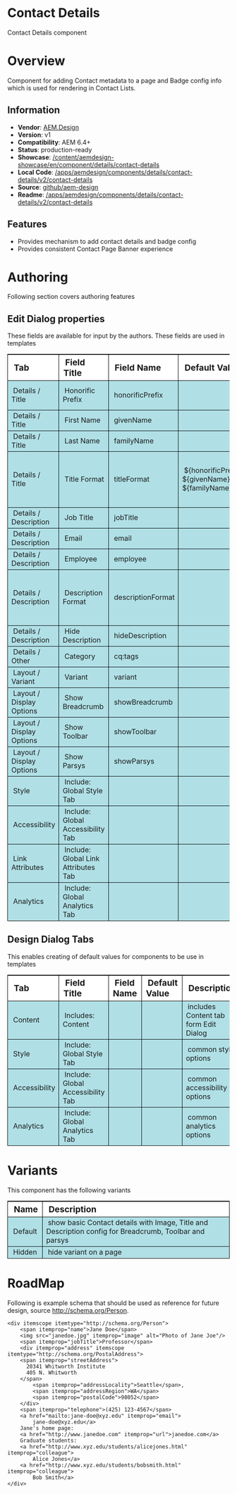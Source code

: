 Contact Details
===============

Contact Details component

# Overview

Component for adding Contact metadata to a page and Badge config info which is used for rendering in Contact Lists.

## Information
* **Vendor**: [AEM.Design](http://aem.design)
* **Version**: v1
* **Compatibility**: AEM 6.4+
* **Status**: production-ready
* **Showcase**: [/content/aemdesign-showcase/en/component/details/contact-details](/content/aemdesign-showcase/en/component/details/contact-details.html?wcmmode=disabled)
* **Local Code**: [/apps/aemdesign/components/details/contact-details/v2/contact-details](/crx/de/#/apps/aemdesign/components/details/contact-details/v2/contact-details)
* **Source**: [github/aem-design](https://github.com/aem-design/aemdesign-aem-common/tree/master/src/main/content/jcr_root/apps/aemdesign/components/details/contact-details/v2/contact-details)
* **Readme**: [/apps/aemdesign/components/details/contact-details/v2/contact-details](/mnt/overlay/wcm/core/content/sites/components/details.html/apps/aemdesign/components/details/contact-details/v2/contact-details)


## Features
* Provides mechanism to add contact details and badge config
* Provides consistent Contact Page Banner experience

# Authoring

Following section covers authoring features

## Edit Dialog properties

These fields are available for input by the authors. These fields are used in templates

<table style="border-spacing: 1px;border-collapse: separate;width: 100.0%;text-align: left;background-color: black; text-indent: 4px;">
    <thead style="background-color: white;font-size: larger;">
        <tr>
            <th style="width: 8%;">Tab</th>
            <th style="width: 14%;">Field Title</th>
            <th style="width: 8%;">Field Name</th>
            <th style="width: 8%;">Default Value</th>
            <th>Description</th>
        </tr>
    </thead>
    <tbody style="background-color: #b0e0e6;">
        <tr>
            <td>Details / Title</td>
            <td>Honorific Prefix</td>
            <td>honorificPrefix</td>
            <td></td>
            <td>An honorific prefix preceding a Person's name such as Dr/Mrs/Mr.</td>
        </tr>
        <tr>
            <td>Details / Title</td>
            <td>First Name</td>
            <td>givenName</td>
            <td></td>
            <td></td>
        </tr>
        <tr>
            <td>Details / Title</td>
            <td>Last Name</td>
            <td>familyName</td>
            <td></td>
            <td></td>
        </tr>
        <tr>
            <td>Details / Title</td>
            <td>Title Format</td>
            <td>titleFormat</td>
            <td>${honorificPrefix} ${givenName} ${familyName}</td>
            <td>Format of Title to be used for display.<br>Configure templates in <a href="/libs/cq/tagging/gui/content/tags.html/content/cq:tags/aemdesign/component-style-theme/details/contact-details/format/title">component-style-theme/details/contact-details/format/title</a></td>
        </tr>
        <tr>
            <td>Details / Description</td>
            <td>Job Title</td>
            <td>jobTitle</td>
            <td></td>
            <td></td>
        </tr>
        <tr>
            <td>Details / Description</td>
            <td>Email</td>
            <td>email</td>
            <td></td>
            <td></td>
        </tr>
        <tr>
            <td>Details / Description</td>
            <td>Employee</td>
            <td>employee</td>
            <td></td>
            <td></td>
        </tr>
        <tr>
            <td>Details / Description</td>
            <td>Description Format</td>
            <td>descriptionFormat</td>
            <td></td>
            <td>Format of Description to be used for display.<br>Configure templates in <a href="/libs/cq/tagging/gui/content/tags.html/content/cq:tags/aemdesign/component-style-theme/details/contact-details/format/description">component-style-theme/details/contact-details/format/description</a></td>
        </tr>
        <tr>
            <td>Details / Description</td>
            <td>Hide Description</td>
            <td>hideDescription</td>
            <td></td>
            <td></td>
        </tr>
        <tr>
            <td>Details / Other</td>
            <td>Category</td>
            <td>cq:tags</td>
            <td></td>
            <td>Tags</td>
        </tr>
        <tr>
            <td>Layout / Variant</td>
            <td>Variant</td>
            <td>variant</td>
            <td></td>
            <td>defines which variant to use</td>
        </tr>
        <tr>
            <td>Layout / Display Options</td>
            <td>Show Breadcrumb</td>
            <td>showBreadcrumb</td>
            <td></td>
            <td>show breadcrumb above title</td>
        </tr>
        <tr>
            <td>Layout / Display Options</td>
            <td>Show Toolbar</td>
            <td>showToolbar</td>
            <td></td>
            <td>show toolbar above title</td>
        </tr>
        <tr>
            <td>Layout / Display Options</td>
            <td>Show Parsys</td>
            <td>showParsys</td>
            <td></td>
            <td>show parsys after title</td>
        </tr>
        <tr>
            <td>Style</td>
            <td>Include: Global Style Tab</td>
            <td></td>
            <td></td>
            <td>common style options</td>
        </tr>
        <tr>
            <td>Accessibility</td>
            <td>Include: Global Accessibility Tab</td>
            <td></td>
            <td></td>
            <td>common accessibility options</td>
        </tr>
        <tr>
            <td>Link Attributes</td>
            <td>Include: Global Link Attributes Tab</td>
            <td></td>
            <td></td>
            <td>common link attributes</td>
        </tr>
        <tr>
            <td>Analytics</td>
            <td>Include: Global Analytics Tab</td>
            <td></td>
            <td></td>
            <td>common analytics options</td>
        </tr>
    </tbody>
</table>


## Design Dialog Tabs

This enables creating of default values for components to be use in templates

<table style="border-spacing: 1px;border-collapse: separate;width: 100.0%;text-align: left;background-color: black; text-indent: 4px;">
    <thead style="background-color: white;font-size: larger;">
        <tr>
            <th style="width: 8%;">Tab</th>
            <th style="width: 14%;">Field Title</th>
            <th style="width: 8%;">Field Name</th>
            <th style="width: 8%;">Default Value</th>
            <th>Description</th>
        </tr>
    </thead>
    <tbody style="background-color: #b0e0e6;">
        <tr>
            <td>Content</td>
            <td>Includes: Content</td>
            <td></td>
            <td></td>
            <td>includes Content tab form Edit Dialog</td>
        </tr>
        <tr>
            <td>Style</td>
            <td>Include: Global Style Tab</td>
            <td></td>
            <td></td>
            <td>common style options</td>
        </tr>
        <tr>
            <td>Accessibility</td>
            <td>Include: Global Accessibility Tab</td>
            <td></td>
            <td></td>
            <td>common accessibility options</td>
        </tr>
        <tr>
            <td>Analytics</td>
            <td>Include: Global Analytics Tab</td>
            <td></td>
            <td></td>
            <td>common analytics options</td>
        </tr>
    </tbody>
</table>

# Variants

This component has the following variants

<table style="border-spacing: 1px;border-collapse: separate;width: 100.0%;text-align: left;background-color: black; text-indent: 4px;">
    <thead style="background-color: white;font-size: larger;">
        <tr>
            <th style="width: 8%;">Name</th>
            <th>Description</th>
        </tr>
    </thead>
    <tbody style="background-color: #b0e0e6;">
        <tr>
            <td>Default</td>
            <td>show basic Contact details with Image, Title and Description config for Breadcrumb, Toolbar and parsys</td>
        </tr>
        <tr>
            <td>Hidden</td>
            <td>hide variant on a page</td>
        </tr>
    </tbody>
</table>


# RoadMap

Following is example schema that should be used as reference for future design, source <a href="http://schema.org/Person">http://schema.org/Person</a>.

    <div itemscope itemtype="http://schema.org/Person">
        <span itemprop="name">Jane Doe</span>
        <img src="janedoe.jpg" itemprop="image" alt="Photo of Jane Joe"/>
        <span itemprop="jobTitle">Professor</span>
        <div itemprop="address" itemscope itemtype="http://schema.org/PostalAddress">
        <span itemprop="streetAddress">
          20341 Whitworth Institute
          405 N. Whitworth
        </span>
            <span itemprop="addressLocality">Seattle</span>,
            <span itemprop="addressRegion">WA</span>
            <span itemprop="postalCode">98052</span>
        </div>
        <span itemprop="telephone">(425) 123-4567</span>
        <a href="mailto:jane-doe@xyz.edu" itemprop="email">
            jane-doe@xyz.edu</a>
        Jane's home page:
        <a href="http://www.janedoe.com" itemprop="url">janedoe.com</a>
        Graduate students:
        <a href="http://www.xyz.edu/students/alicejones.html" itemprop="colleague">
            Alice Jones</a>
        <a href="http://www.xyz.edu/students/bobsmith.html" itemprop="colleague">
            Bob Smith</a>
    </div>

<p></p>